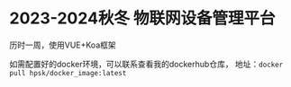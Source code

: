 # 2023-2024秋冬 物联网设备管理平台
历时一周，使用VUE+Koa框架

如需配置好的docker环境，可以联系查看我的dockerhub仓库，
地址：```docker pull hpsk/docker_image:latest```
